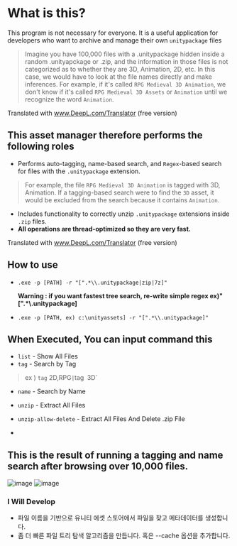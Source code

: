 
# What is this?
This program is not necessary for everyone. It is a useful application for developers who want to archive and manage their own `unitypackage` files


>  Imagine you have 100,000 files with a .unitypackage hidden inside a random .unityapckage or .zip, and the information in those files is not categorized as to whether they are 3D, Animation, 2D, etc.
In this case, we would have to look at the file names directly and make inferences. For example, if it's called `RPG Medieval 3D Animation`, we don't know if it's called `RPG Medieval 3D Assets` or `Animation` until we recognize the word `Animation`.

Translated with www.DeepL.com/Translator (free version)


## This asset manager therefore performs the following roles

- Performs auto-tagging, name-based search, and `Regex`-based search for files with the `.unitypackage` extension.
> For example, the file `RPG Medieval 3D Animation` is tagged with 3D, Animation. If a tagging-based search were to find the `3D` asset, it would be excluded from the search because it contains `Animation`.
- Includes functionality to correctly unzip `.unitypackage` extensions inside `.zip` files.
- **All operations are thread-optimized so they are very fast.**

Translated with www.DeepL.com/Translator (free version)



## How to use
- `.exe -p [PATH] -r "[".*\\.unitypackage|zip|7z]"`

  **Warning : if you want fastest tree search, re-write simple regex ex)"[".*\\.unitypackage]**
- `.exe -p [PATH, ex) c:\unityassets] -r "[".*\\.unitypackage]"`
## When Executed, You can input command this
- `list` - Show All Files
- `tag` - Search by Tag
> ex ) `tag` 2D,RPG` | `tag` `3D`
- `name` - Search by Name
- `unzip` - Extract All Files
- `unzip-allow-delete` - Extract All Files And Delete .zip File

- 
## This is the result of running a tagging and name search after browsing over 10,000 files.
![image](https://github.com/shlifedev/unity-large-assets-manager/assets/49047211/19708959-9d46-4596-85a8-e88591e7edf2)
![image](https://github.com/shlifedev/unity-large-assets-manager/assets/49047211/d081c904-0ab8-4c69-8f06-2b6e3148e084)


### I Will Develop 
- 파일 이름을 기반으로 유니티 에셋 스토어에서 파일을 찾고 메타데이터를 생성합니다.
- 좀 더 빠른 파일 트리 탐색 알고리즘을 만듭니다. 혹은 --cache 옵션을 추가합니다.

